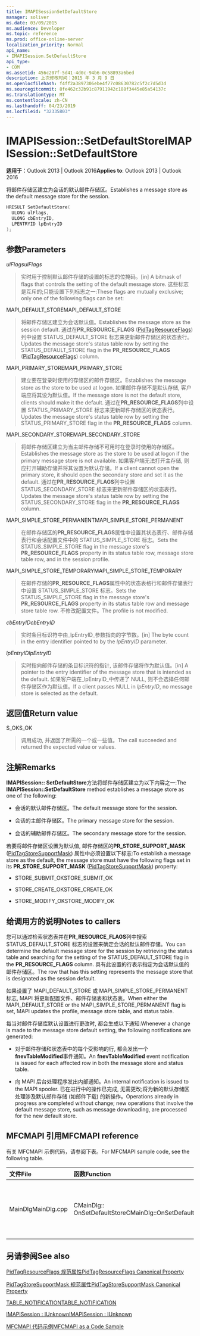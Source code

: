 ```yaml
---
title: IMAPISessionSetDefaultStore
manager: soliver
ms.date: 03/09/2015
ms.audience: Developer
ms.topic: reference
ms.prod: office-online-server
localization_priority: Normal
api_name:
- IMAPISession.SetDefaultStore
api_type:
- COM
ms.assetid: 456c207f-5d41-4d0c-94b6-0c58893a6bed
description: 上次修改时间：2015 年 3 月 9 日
ms.openlocfilehash: f4ff2a3897306ebe4f77c08630782c5f2c7d5d3d
ms.sourcegitcommit: 8fe462c32b91c87911942c188f3445e85a54137c
ms.translationtype: MT
ms.contentlocale: zh-CN
ms.lasthandoff: 04/23/2019
ms.locfileid: "32335803"
---
```

# <a name="imapisessionsetdefaultstore"></a><span data-ttu-id="d94db-103">IMAPISession::SetDefaultStore</span><span class="sxs-lookup"><span data-stu-id="d94db-103">IMAPISession::SetDefaultStore</span></span>

  
  
<span data-ttu-id="d94db-104">**适用于**：Outlook 2013 | Outlook 2016</span><span class="sxs-lookup"><span data-stu-id="d94db-104">**Applies to**: Outlook 2013 | Outlook 2016</span></span> 
  
<span data-ttu-id="d94db-105">将邮件存储区建立为会话的默认邮件存储区。</span><span class="sxs-lookup"><span data-stu-id="d94db-105">Establishes a message store as the default message store for the session.</span></span>
  
```cpp
HRESULT SetDefaultStore(
  ULONG ulFlags,
  ULONG cbEntryID,
  LPENTRYID lpEntryID
);
```

## <a name="parameters"></a><span data-ttu-id="d94db-106">参数</span><span class="sxs-lookup"><span data-stu-id="d94db-106">Parameters</span></span>

 <span data-ttu-id="d94db-107">_ulFlags_</span><span class="sxs-lookup"><span data-stu-id="d94db-107">_ulFlags_</span></span>
  
> <span data-ttu-id="d94db-108">实时用于控制默认邮件存储的设置的标志的位掩码。</span><span class="sxs-lookup"><span data-stu-id="d94db-108">[in] A bitmask of flags that controls the setting of the default message store.</span></span> <span data-ttu-id="d94db-109">这些标志是互斥的;只能设置下列标志之一:</span><span class="sxs-lookup"><span data-stu-id="d94db-109">These flags are mutually exclusive; only one of the following flags can be set:</span></span>
    
<span data-ttu-id="d94db-110">MAPI_DEFAULT_STORE</span><span class="sxs-lookup"><span data-stu-id="d94db-110">MAPI_DEFAULT_STORE</span></span>
  
> <span data-ttu-id="d94db-111">将邮件存储区建立为会话默认值。</span><span class="sxs-lookup"><span data-stu-id="d94db-111">Establishes the message store as the session default.</span></span> <span data-ttu-id="d94db-112">通过在**PR_RESOURCE_FLAGS** ([PidTagResourceFlags](pidtagresourceflags-canonical-property.md)) 列中设置 STATUS_DEFAULT_STORE 标志来更新邮件存储区的状态表行。</span><span class="sxs-lookup"><span data-stu-id="d94db-112">Updates the message store's status table row by setting the STATUS_DEFAULT_STORE flag in the **PR_RESOURCE_FLAGS** ([PidTagResourceFlags](pidtagresourceflags-canonical-property.md)) column.</span></span>
    
<span data-ttu-id="d94db-113">MAPI_PRIMARY_STORE</span><span class="sxs-lookup"><span data-stu-id="d94db-113">MAPI_PRIMARY_STORE</span></span>
  
> <span data-ttu-id="d94db-114">建立要在登录时使用的存储区的邮件存储区。</span><span class="sxs-lookup"><span data-stu-id="d94db-114">Establishes the message store as the store to be used at logon.</span></span> <span data-ttu-id="d94db-115">如果邮件存储不是默认存储, 客户端应将其设为默认值。</span><span class="sxs-lookup"><span data-stu-id="d94db-115">If the message store is not the default store, clients should make it the default.</span></span> <span data-ttu-id="d94db-116">通过在**PR_RESOURCE_FLAGS**列中设置 STATUS_PRIMARY_STORE 标志来更新邮件存储区的状态表行。</span><span class="sxs-lookup"><span data-stu-id="d94db-116">Updates the message store's status table row by setting the STATUS_PRIMARY_STORE flag in the **PR_RESOURCE_FLAGS** column.</span></span> 
    
<span data-ttu-id="d94db-117">MAPI_SECONDARY_STORE</span><span class="sxs-lookup"><span data-stu-id="d94db-117">MAPI_SECONDARY_STORE</span></span>
  
> <span data-ttu-id="d94db-118">将邮件存储区建立为当主邮件存储不可用时在登录时使用的存储区。</span><span class="sxs-lookup"><span data-stu-id="d94db-118">Establishes the message store as the store to be used at logon if the primary message store is not available.</span></span> <span data-ttu-id="d94db-119">如果客户端无法打开主存储, 则应打开辅助存储并将其设置为默认存储。</span><span class="sxs-lookup"><span data-stu-id="d94db-119">If a client cannot open the primary store, it should open the secondary store and set it as the default.</span></span> <span data-ttu-id="d94db-120">通过在**PR_RESOURCE_FLAGS**列中设置 STATUS_SECONDARY_STORE 标志来更新邮件存储区的状态表行。</span><span class="sxs-lookup"><span data-stu-id="d94db-120">Updates the message store's status table row by setting the STATUS_SECONDARY_STORE flag in the **PR_RESOURCE_FLAGS** column.</span></span> 
    
<span data-ttu-id="d94db-121">MAPI_SIMPLE_STORE_PERMANENT</span><span class="sxs-lookup"><span data-stu-id="d94db-121">MAPI_SIMPLE_STORE_PERMANENT</span></span>
  
> <span data-ttu-id="d94db-122">在邮件存储区的**PR_RESOURCE_FLAGS**属性中设置其状态表行、邮件存储表行和会话配置文件中的 STATUS_SIMPLE_STORE 标志。</span><span class="sxs-lookup"><span data-stu-id="d94db-122">Sets the STATUS_SIMPLE_STORE flag in the message store's **PR_RESOURCE_FLAGS** property in its status table row, message store table row, and in the session profile.</span></span> 
    
<span data-ttu-id="d94db-123">MAPI_SIMPLE_STORE_TEMPORARY</span><span class="sxs-lookup"><span data-stu-id="d94db-123">MAPI_SIMPLE_STORE_TEMPORARY</span></span>
  
> <span data-ttu-id="d94db-124">在邮件存储的**PR_RESOURCE_FLAGS**属性中的状态表格行和邮件存储表行中设置 STATUS_SIMPLE_STORE 标志。</span><span class="sxs-lookup"><span data-stu-id="d94db-124">Sets the STATUS_SIMPLE_STORE flag in the message store's **PR_RESOURCE_FLAGS** property in its status table row and message store table row.</span></span> <span data-ttu-id="d94db-125">不修改配置文件。</span><span class="sxs-lookup"><span data-stu-id="d94db-125">The profile is not modified.</span></span> 
    
 <span data-ttu-id="d94db-126">_cbEntryID_</span><span class="sxs-lookup"><span data-stu-id="d94db-126">_cbEntryID_</span></span>
  
> <span data-ttu-id="d94db-127">实时条目标识符中由_lpEntryID_参数指向的字节数。</span><span class="sxs-lookup"><span data-stu-id="d94db-127">[in] The byte count in the entry identifier pointed to by the  _lpEntryID_ parameter.</span></span> 
    
 <span data-ttu-id="d94db-128">_lpEntryID_</span><span class="sxs-lookup"><span data-stu-id="d94db-128">_lpEntryID_</span></span>
  
> <span data-ttu-id="d94db-129">实时指向邮件存储的条目标识符的指针, 该邮件存储将作为默认值。</span><span class="sxs-lookup"><span data-stu-id="d94db-129">[in] A pointer to the entry identifier of the message store that is intended as the default.</span></span> <span data-ttu-id="d94db-130">如果客户端在_lpEntryID_中传递了 NULL, 则不会选择任何邮件存储区作为默认值。</span><span class="sxs-lookup"><span data-stu-id="d94db-130">If a client passes NULL in  _lpEntryID_, no message store is selected as the default.</span></span>
    
## <a name="return-value"></a><span data-ttu-id="d94db-131">返回值</span><span class="sxs-lookup"><span data-stu-id="d94db-131">Return value</span></span>

<span data-ttu-id="d94db-132">S_OK</span><span class="sxs-lookup"><span data-stu-id="d94db-132">S_OK</span></span> 
  
> <span data-ttu-id="d94db-133">调用成功, 并返回了所需的一个或一些值。</span><span class="sxs-lookup"><span data-stu-id="d94db-133">The call succeeded and returned the expected value or values.</span></span>
    
## <a name="remarks"></a><span data-ttu-id="d94db-134">注解</span><span class="sxs-lookup"><span data-stu-id="d94db-134">Remarks</span></span>

<span data-ttu-id="d94db-135">**IMAPISession:: SetDefaultStore**方法将邮件存储区建立为以下内容之一:</span><span class="sxs-lookup"><span data-stu-id="d94db-135">The **IMAPISession::SetDefaultStore** method establishes a message store as one of the following:</span></span> 
  
- <span data-ttu-id="d94db-136">会话的默认邮件存储区。</span><span class="sxs-lookup"><span data-stu-id="d94db-136">The default message store for the session.</span></span>
    
- <span data-ttu-id="d94db-137">会话的主邮件存储区。</span><span class="sxs-lookup"><span data-stu-id="d94db-137">The primary message store for the session.</span></span>
    
- <span data-ttu-id="d94db-138">会话的辅助邮件存储区。</span><span class="sxs-lookup"><span data-stu-id="d94db-138">The secondary message store for the session.</span></span>
    
<span data-ttu-id="d94db-139">若要将邮件存储区设置为默认值, 邮件存储区的**PR_STORE_SUPPORT_MASK** ([PidTagStoreSupportMask](pidtagstoresupportmask-canonical-property.md)) 属性中必须设置以下标志:</span><span class="sxs-lookup"><span data-stu-id="d94db-139">To establish a message store as the default, the message store must have the following flags set in its **PR_STORE_SUPPORT_MASK** ([PidTagStoreSupportMask](pidtagstoresupportmask-canonical-property.md)) property:</span></span>
  
- <span data-ttu-id="d94db-140">STORE_SUBMIT_OK</span><span class="sxs-lookup"><span data-stu-id="d94db-140">STORE_SUBMIT_OK</span></span>
    
- <span data-ttu-id="d94db-141">STORE_CREATE_OK</span><span class="sxs-lookup"><span data-stu-id="d94db-141">STORE_CREATE_OK</span></span>
    
- <span data-ttu-id="d94db-142">STORE_MODIFY_OK</span><span class="sxs-lookup"><span data-stu-id="d94db-142">STORE_MODIFY_OK</span></span>
    
## <a name="notes-to-callers"></a><span data-ttu-id="d94db-143">给调用方的说明</span><span class="sxs-lookup"><span data-stu-id="d94db-143">Notes to callers</span></span>

<span data-ttu-id="d94db-144">您可以通过检索状态表并在**PR_RESOURCE_FLAGS**列中搜索 STATUS_DEFAULT_STORE 标志的设置来确定会话的默认邮件存储。</span><span class="sxs-lookup"><span data-stu-id="d94db-144">You can determine the default message store for the session by retrieving the status table and searching for the setting of the STATUS_DEFAULT_STORE flag in the **PR_RESOURCE_FLAGS** column.</span></span> <span data-ttu-id="d94db-145">具有此设置的行表示指定为会话默认值的邮件存储区。</span><span class="sxs-lookup"><span data-stu-id="d94db-145">The row that has this setting represents the message store that is designated as the session default.</span></span> 
  
<span data-ttu-id="d94db-146">如果设置了 MAPI_DEFAULT_STORE 或 MAPI_SIMPLE_STORE_PERMANENT 标志, MAPI 将更新配置文件、邮件存储表和状态表。</span><span class="sxs-lookup"><span data-stu-id="d94db-146">When either the MAPI_DEFAULT_STORE or the MAPI_SIMPLE_STORE_PERMANENT flag is set, MAPI updates the profile, message store table, and status table.</span></span> 
  
<span data-ttu-id="d94db-147">每当对邮件存储库默认设置进行更改时, 都会生成以下通知:</span><span class="sxs-lookup"><span data-stu-id="d94db-147">Whenever a change is made to the message store default setting, the following notifications are generated:</span></span>
  
- <span data-ttu-id="d94db-148">对于邮件存储和状态表中的每个受影响的行, 都会发出一个**fnevTableModified**事件通知。</span><span class="sxs-lookup"><span data-stu-id="d94db-148">An **fnevTableModified** event notification is issued for each affected row in both the message store and status table.</span></span> 
    
- <span data-ttu-id="d94db-149">向 MAPI 后台处理程序发出内部通知。</span><span class="sxs-lookup"><span data-stu-id="d94db-149">An internal notification is issued to the MAPI spooler.</span></span> <span data-ttu-id="d94db-150">已在进行中的操作已完成, 无需更改;将为新的默认存储区处理涉及默认邮件存储 (如邮件下载) 的新操作。</span><span class="sxs-lookup"><span data-stu-id="d94db-150">Operations already in progress are completed without change; new operations that involve the default message store, such as message downloading, are processed for the new default store.</span></span>
    
## <a name="mfcmapi-reference"></a><span data-ttu-id="d94db-151">MFCMAPI 引用</span><span class="sxs-lookup"><span data-stu-id="d94db-151">MFCMAPI reference</span></span>

<span data-ttu-id="d94db-152">有关 MFCMAPI 示例代码，请参阅下表。</span><span class="sxs-lookup"><span data-stu-id="d94db-152">For MFCMAPI sample code, see the following table.</span></span>
  
|<span data-ttu-id="d94db-153">**文件**</span><span class="sxs-lookup"><span data-stu-id="d94db-153">**File**</span></span>|<span data-ttu-id="d94db-154">**函数**</span><span class="sxs-lookup"><span data-stu-id="d94db-154">**Function**</span></span>|<span data-ttu-id="d94db-155">**备注**</span><span class="sxs-lookup"><span data-stu-id="d94db-155">**Comment**</span></span>|
|:-----|:-----|:-----|
|<span data-ttu-id="d94db-156">MainDlg</span><span class="sxs-lookup"><span data-stu-id="d94db-156">MainDlg.cpp</span></span>  <br/> |<span data-ttu-id="d94db-157">CMainDlg:: OnSetDefaultStore</span><span class="sxs-lookup"><span data-stu-id="d94db-157">CMainDlg::OnSetDefaultStore</span></span>  <br/> |<span data-ttu-id="d94db-158">MFCMAPI 使用**IMAPISession:: SetDefaultStore**方法将选定存储区设置为默认存储区。</span><span class="sxs-lookup"><span data-stu-id="d94db-158">MFCMAPI uses the **IMAPISession::SetDefaultStore** method to set the selected store as the default store.</span></span>  <br/> |
   
## <a name="see-also"></a><span data-ttu-id="d94db-159">另请参阅</span><span class="sxs-lookup"><span data-stu-id="d94db-159">See also</span></span>



[<span data-ttu-id="d94db-160">PidTagResourceFlags 规范属性</span><span class="sxs-lookup"><span data-stu-id="d94db-160">PidTagResourceFlags Canonical Property</span></span>](pidtagresourceflags-canonical-property.md)
  
[<span data-ttu-id="d94db-161">PidTagStoreSupportMask 规范属性</span><span class="sxs-lookup"><span data-stu-id="d94db-161">PidTagStoreSupportMask Canonical Property</span></span>](pidtagstoresupportmask-canonical-property.md)
  
[<span data-ttu-id="d94db-162">TABLE_NOTIFICATION</span><span class="sxs-lookup"><span data-stu-id="d94db-162">TABLE_NOTIFICATION</span></span>](table_notification.md)
  
[<span data-ttu-id="d94db-163">IMAPISession : IUnknown</span><span class="sxs-lookup"><span data-stu-id="d94db-163">IMAPISession : IUnknown</span></span>](imapisessioniunknown.md)


[<span data-ttu-id="d94db-164">MFCMAPI 代码示例</span><span class="sxs-lookup"><span data-stu-id="d94db-164">MFCMAPI as a Code Sample</span></span>](mfcmapi-as-a-code-sample.md)

